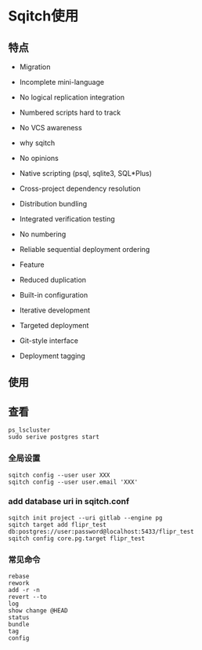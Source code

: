 # Sqitch使用
## 特点
- Migration
 - Incomplete mini-language
 - No logical replication integration
 - Numbered scripts hard to track
 - No VCS awareness

- why sqitch
 - No opinions
 - Native scripting (psql, sqlite3, SQL*Plus)
 - Cross-project dependency resolution
 - Distribution bundling
 - Integrated verification testing
 - No numbering
 - Reliable sequential deployment ordering

- Feature
 - Reduced duplication
 - Built-in configuration
 - Iterative development
 - Targeted deployment
 - Git-style interface
 - Deployment tagging  
 
## 使用
## 查看
```
ps_lscluster
sudo serive postgres start
```
### 全局设置
```
sqitch config --user user XXX
sqitch config --user user.email 'XXX'
```

### add database uri in sqitch.conf
```
sqitch init project --uri gitlab --engine pg
sqitch target add flipr_test db:postgres://user:password@localhost:5433/flipr_test
sqitch config core.pg.target flipr_test
```

### 常见命令
```
rebase
rework
add -r -n 
revert --to 
log
show change @HEAD
status
bundle
tag
config
```